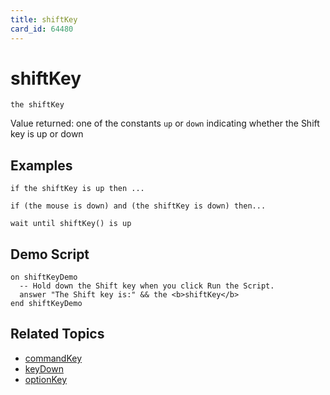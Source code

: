 ```yaml
---
title: shiftKey
card_id: 64480
---
```


# shiftKey

```
the shiftKey
```

Value returned: one of the constants `up` or `down` indicating whether the Shift key is up or down 

## Examples

```
if the shiftKey is up then ...

if (the mouse is down) and (the shiftKey is down) then...

wait until shiftKey() is up
```

## Demo Script

```
on shiftKeyDemo
  -- Hold down the Shift key when you click Run the Script.
  answer "The Shift key is:" && the <b>shiftKey</b>
end shiftKeyDemo
```

## Related Topics

* [commandKey](/HyperTalkReference/functions/commandKey)
* [keyDown](/HyperTalkReference/commands/keyDown)
* [optionKey](/HyperTalkReference/functions/optionKey)
